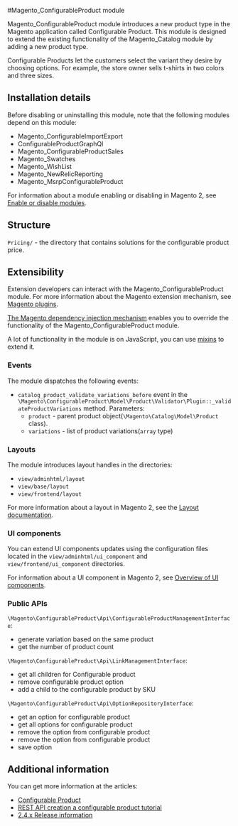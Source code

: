 #Magento_ConfigurableProduct module

Magento_ConfigurableProduct module introduces a new product type in the Magento application called Configurable Product.
This module is designed to extend the existing functionality of the Magento_Catalog module by adding a new product type.

Configurable Products let the customers select the variant they desire by choosing options.
For example, the store owner sells t-shirts in two colors and three sizes.

## Installation details

Before disabling or uninstalling this module, note that the following modules depend on this module:

- Magento_ConfigurableImportExport
- ConfigurableProductGraphQl
- Magento_ConfigurableProductSales
- Magento_Swatches
- Magento_WishList
- Magento_NewRelicReporting
- Magento_MsrpConfigurableProduct

For information about a module enabling or disabling in Magento 2, see [Enable or disable modules](https://devdocs.magento.com/guides/v2.4/install-gde/install/cli/install-cli-subcommands-enable.html).

## Structure

`Pricing/` - the directory that contains solutions for the configurable product price.

## Extensibility

Extension developers can interact with the Magento_ConfigurableProduct module. For more information about the Magento extension mechanism, see [Magento plugins](https://devdocs.magento.com/guides/v2.4/extension-dev-guide/plugins.html).

[The Magento dependency injection mechanism](https://devdocs.magento.com/guides/v2.4/extension-dev-guide/depend-inj.html) enables you to override the functionality of the Magento_ConfigurableProduct module.

A lot of functionality in the module is on JavaScript, you can use [mixins](https://devdocs.magento.com/guides/v2.4/javascript-dev-guide/javascript/js_mixins.html) to extend it.

### Events

The module dispatches the following events:

- `catalog_product_validate_variations_before` event in the `\Magento\ConfigurableProduct\Model\Product\Validator\Plugin::_validateProductVariations` method. Parameters:
    - `product` - parent product object(`\Magento\Catalog\Model\Product` class).
    - `variations` - list of product variations(`array` type)

### Layouts

The module introduces layout handles in the directories:
- `view/adminhtml/layout`
- `view/base/layout`
- `view/frontend/layout`

For more information about a layout in Magento 2, see the [Layout documentation](https://devdocs.magento.com/guides/v2.4/frontend-dev-guide/layouts/layout-overview.html).

### UI components

You can extend UI components updates using the configuration files located in the `view/adminhtml/ui_component` and `view/frontend/ui_component` directories.

For information about a UI component in Magento 2, see [Overview of UI components](https://devdocs.magento.com/guides/v2.4/ui_comp_guide/bk-ui_comps.html).

### Public APIs

`\Magento\ConfigurableProduct\Api\ConfigurableProductManagementInterface`:
- generate variation based on the same product
- get the number of product count

`\Magento\ConfigurableProduct\Api\LinkManagementInterface`:
- get all children for Configurable product
- remove configurable product option
- add a child to the configurable product by SKU

`\Magento\ConfigurableProduct\Api\OptionRepositoryInterface`:
- get an option for configurable product
- get all options for configurable product
- remove the option from configurable product
- remove the option from configurable product
- save option

## Additional information

You can get more information at the articles:
- [Configurable Product](https://docs.magento.com/user-guide/catalog/product-create-configurable.html)
- [REST API creation a configurable product tutorial](https://devdocs.magento.com/guides/v2.4/rest/tutorials/configurable-product/config-product-intro.html)
- [2.4.x Release information](https://devdocs.magento.com/guides/v2.4/release-notes/bk-release-notes.html)
